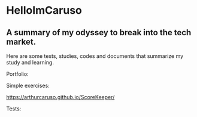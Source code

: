 # HelloImCaruso
## A summary of my odyssey to break into the tech market.
Here are some tests, studies, codes and documents that summarize my study and learning.




Portfolio:


Simple exercises:

https://arthurcaruso.github.io/ScoreKeeper/

Tests:


